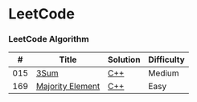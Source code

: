 LeetCode
========

### LeetCode Algorithm

| # | Title | Solution | Difficulty |
|---| ----- | -------- | ---------- |
|015|[3Sum](https://leetcode.com/problems/3sum/)| [C++](./cpp/015.3Sum/3Sum.cpp)|Medium|
|169|[Majority Element](https://leetcode.com/problems/majority-element/)| [C++](./cpp/169.Majority-Element/Majority-Element1.cpp)|Easy|


